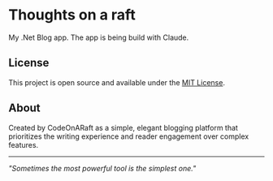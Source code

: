 # Thoughts on a raft

My .Net Blog app. The app is being build with Claude.

## License

This project is open source and available under the [MIT License](LICENSE).

## About

Created by CodeOnARaft as a simple, elegant blogging platform that prioritizes the writing experience and reader engagement over complex features.

---

*"Sometimes the most powerful tool is the simplest one."*
